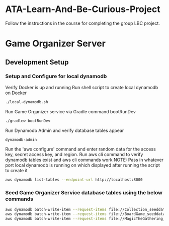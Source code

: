 # ATA-Learn-And-Be-Curious-Project

Follow the instructions in the course for completing the group LBC project.

# Game Organizer Server

## Development Setup

### Setup and Configure for local dynamodb

Verify Docker is up and running
Run shell script to create local dynamodb on Docker

```bash
./local-dynamodb.sh
```

Run Game Organizer service via Gradle command bootRunDev

```bash
./gradlew bootRunDev
```

Run Dynamodb Admin and verify database tables appear

```bash
dynamodb-admin
```

Run the 'aws configure' command and enter random data for the access key, secret access key, and region.
Run aws cli command to verify dynamodb tables exist and aws cli commands work
NOTE: Pass in whatever port local dynamodb is running on which displayed after running the script to create it

```bash
aws dynamodb list-tables --endpoint-url http://localhost:8000
```

### Seed Game Organizer Service database tables using the below commands

```bash
aws dynamodb batch-write-item --request-items file://Collection_seeddata.json --endpoint-url http://localhost:8000
aws dynamodb batch-write-item --request-items file://BoardGame_seeddata.json --endpoint-url http://localhost:8000
aws dynamodb batch-write-item --request-items file://MagicTheGathering_seeddata.json --endpoint-url http://localhost:8000

```